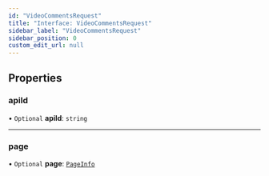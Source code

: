 ```yaml
---
id: "VideoCommentsRequest"
title: "Interface: VideoCommentsRequest"
sidebar_label: "VideoCommentsRequest"
sidebar_position: 0
custom_edit_url: null
---
```


## Properties

### apiId

• `Optional` **apiId**: `string`

___

### page

• `Optional` **page**: [`PageInfo`](PageInfo.md)
